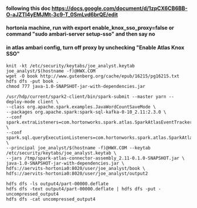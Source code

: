 #### following this doc https://docs.google.com/document/d/1zpCX6CB6BB-O-aJZTl4yEMJMt-3c9-T_0SmLvd6brQE/edit
#### hortonia machine, run with export enable_knox_sso_proxy=false or command "sudo ambari-server setup-sso" and then say no
#### in atlas ambari config, turn off proxy by unchecking "Enable Atlas Knox SSO" 

```
knit -kt /etc/security/keytabs/joe_analyst.keytab joe_analyst/$(hostname -f)@HWX.COM
wget -O book http://www.gutenberg.org/cache/epub/16215/pg16215.txt
hdfs dfs -put book .
chmod 777 java-1.0-SNAPSHOT-jar-with-dependencies.jar
```
```
/usr/hdp/current/spark2-client/bin/spark-submit --master yarn --deploy-mode client \
--class org.apache.spark.examples.JavaWordCountSaveMode \
--packages org.apache.spark:spark-sql-kafka-0-10_2.11:2.3.0 \
--conf spark.extraListeners=com.hortonworks.spark.atlas.SparkAtlasEventTracker \
--conf spark.sql.queryExecutionListeners=com.hortonworks.spark.atlas.SparkAtlasEventTracker  \
--principal joe_analyst/$(hostname -f)@HWX.COM --keytab /etc/security/keytabs/joe_analyst.keytab \
--jars /tmp/spark-atlas-connector-assembly_2.11-0.1.0-SNAPSHOT.jar \
java-1.0-SNAPSHOT-jar-with-dependencies.jar \
hdfs://aervits-hortonia0:8020/user/joe_analyst/book \
hdfs://aervits-hortonia0:8020/user/joe_analyst/output2
```

```
hdfs dfs -ls output4/part-00000.deflate
hdfs dfs -text output4/part-00000.deflate | hdfs dfs -put - uncompressed_output4
hdfs dfs -cat uncompressed_output4
```

